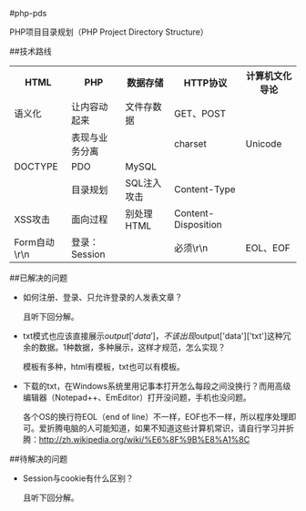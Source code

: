 #php-pds

PHP项目目录规划（PHP Project Directory Structure）

##技术路线

<table>
    <tr>
        <th>HTML</th>
        <th>PHP</th>
        <th>数据存储</th>
        <th>HTTP协议</th>
        <th>计算机文化导论</th>
    </tr>
    <tr>
        <td>语义化</td>
        <td>让内容动起来</td>
        <td>文件存数据</td>
        <td>GET、POST</td>
        <td></td>
    </tr>
    <tr>
        <td></td>
        <td>表现与业务分离</td>
        <td></td>
        <td>charset</td>
        <td>Unicode</td>
    </tr>
    <tr>
        <td>DOCTYPE</td>
        <td>PDO</td>
        <td>MySQL</td>
        <td></td>
        <td></td>
    </tr>
    <tr>
        <td></td>
        <td>目录规划</td>
        <td>SQL注入攻击</td>
        <td>Content-Type</td>
        <td></td>
    </tr>
    <tr>
        <td>XSS攻击</td>
        <td>面向过程</td>
        <td>别处理HTML</td>
        <td>Content-Disposition</td>
        <td></td>
    </tr>
    <tr>
        <td>Form自动\r\n</td>
        <td>登录：Session</td>
        <td></td>
        <td>必须\r\n</td>
        <td>EOL、EOF</td>
    </tr>
</table>

##已解决的问题

* 如何注册、登录、只允许登录的人发表文章？

    且听下回分解。

* txt模式也应该直接展示$output['data']，不该出现$output['data']['txt']这种冗余的数据。1种数据，多种展示，这样才规范，怎么实现？

    模板有多种，html有模板，txt也可以有模板。

* 下载的txt，在Windows系统里用记事本打开怎么每段之间没换行？而用高级编辑器（Notepad++、EmEditor）打开没问题，手机也没问题。

    各个OS的换行符EOL（end of line）不一样，EOF也不一样，所以程序处理即可。爱折腾电脑的人可能知道，如果不知道这些计算机常识，请自行学习并折腾：http://zh.wikipedia.org/wiki/%E6%8F%9B%E8%A1%8C

##待解决的问题

* Session与cookie有什么区别？

    且听下回分解。
